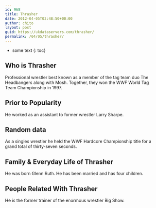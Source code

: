 ```yaml
---
id: 968
title: Thrasher
date: 2012-04-05T02:48:50+00:00
author: chito
layout: post
guid: https://ukdataservers.com/thrasher/
permalink: /04/05/thrasher/
---
```


* some text
{: toc}
          
          
## Who is  Thrasher
                  
                  
                  
Professional wrestler best known as a member of the tag team duo The Headbangers along with Mosh. Together, they won the WWF World Tag Team Championship in 1997.
                  
                
                
                
## Prior to Popularity 
                  
                  
                  
He worked as an assistant to former wrestler Larry Sharpe.
                  
                
                
                
## Random data 
                  
                  
                  
As a singles wrestler he held the WWF Hardcore Championship title for a grand total of thirty-seven seconds.
                  
                
                
                
## Family & Everyday Life of Thrasher
                  
                  
                  
He was born Glenn Ruth. He has been married and has four children.
                  
                
                
                
## People Related With  Thrasher
                  
                  
                  
He is the former trainer of the enormous wrestler Big Show.
                  
                
              
            
          
          
          
    
    
  
